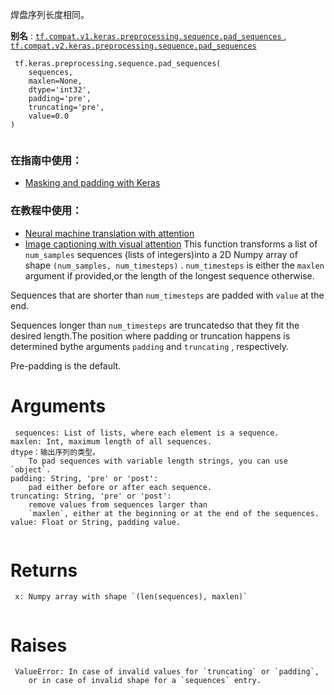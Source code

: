 焊盘序列长度相同。

**别名** : [ `tf.compat.v1.keras.preprocessing.sequence.pad_sequences` ](/api_docs/python/tf/keras/preprocessing/sequence/pad_sequences), [ `tf.compat.v2.keras.preprocessing.sequence.pad_sequences` ](/api_docs/python/tf/keras/preprocessing/sequence/pad_sequences)

```
 tf.keras.preprocessing.sequence.pad_sequences(
    sequences,
    maxlen=None,
    dtype='int32',
    padding='pre',
    truncating='pre',
    value=0.0
)
 
```

### 在指南中使用：
- [Masking and padding with Keras](https://tensorflow.google.cn/guide/keras/masking_and_padding)


### 在教程中使用：
- [Neural machine translation with attention](https://tensorflow.google.cn/tutorials/text/nmt_with_attention)
- [Image captioning with visual attention](https://tensorflow.google.cn/tutorials/text/image_captioning)
This function transforms a list of `num_samples`  sequences (lists of integers)into a 2D Numpy array of shape  `(num_samples, num_timesteps)` . `num_timesteps`  is either the  `maxlen`  argument if provided,or the length of the longest sequence otherwise.

Sequences that are shorter than  `num_timesteps` are padded with  `value`  at the end.

Sequences longer than  `num_timesteps`  are truncatedso that they fit the desired length.The position where padding or truncation happens is determined bythe arguments  `padding`  and  `truncating` , respectively.

Pre-padding is the default.

# Arguments


```
 sequences: List of lists, where each element is a sequence.
maxlen: Int, maximum length of all sequences.
dtype：输出序列的类型。
    To pad sequences with variable length strings, you can use `object`.
padding: String, 'pre' or 'post':
    pad either before or after each sequence.
truncating: String, 'pre' or 'post':
    remove values from sequences larger than
    `maxlen`, either at the beginning or at the end of the sequences.
value: Float or String, padding value.
 
```

# Returns


```
 x: Numpy array with shape `(len(sequences), maxlen)`
 
```

# Raises


```
 ValueError: In case of invalid values for `truncating` or `padding`,
    or in case of invalid shape for a `sequences` entry.
 
```

